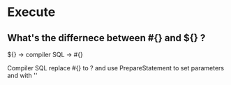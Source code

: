 # Execute



## What's the differnece between #{} and ${} ?

${} -> compiler SQL -> #{}

Compiler SQL replace #{} to ? and use PrepareStatement to set parameters and with ''

